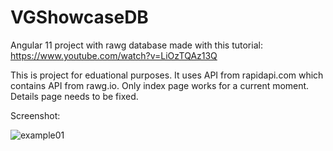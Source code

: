 # VGShowcaseDB

Angular 11 project with rawg database made with this tutorial: https://www.youtube.com/watch?v=LiOzTQAz13Q

This is project for eduational purposes. It uses API from rapidapi.com which contains API from rawg.io. Only index page works for a current moment. Details page needs to be fixed.

Screenshot:

![example01](img/image01.png)
